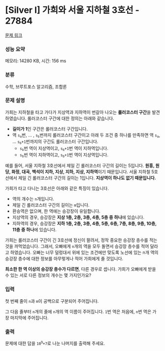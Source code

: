 # [Silver I] 가희와 서울 지하철 3호선 - 27884 

[문제 링크](https://www.acmicpc.net/problem/27884) 

### 성능 요약

메모리: 14280 KB, 시간: 156 ms

### 분류

수학, 브루트포스 알고리즘, 조합론

### 문제 설명

<p>가희는 지하철을 타고 가다가 지상역과 지하역이 번갈아 나오는 <strong>롤러코스터 구간</strong>을 발견하였습니다. 롤러코스터 구간에 대한 정의는 아래와 같습니다.</p>

<ul>
	<li><strong>길이가 1</strong>인 구간은 롤러코스터 구간입니다.</li>
	<li>역 <code>s<sub>a</sub></code>번, ... , <code>s<sub>b</sub></code>번까지 롤러코스터 구간이고 아래 두 조건 중 하나를 만족하면 역 <code>s<sub>a</sub></code>, ... <code>s<sub>b</sub>+1</code>번까지의 구간도 롤러코스터 구간입니다.
	<ul>
		<li><code>s<sub>b</sub></code>번 역이 지상역이고, <code>s<sub>b</sub>+1</code>번 역이 지하역입니다.</li>
		<li><code>s<sub>b</sub></code>번 역이 지하역이고, <code>s<sub>b</sub>+1</code>번 역이 지상역입니다.</li>
	</ul>
	</li>
</ul>

<p>예를 들어, 서울 지하철 3호선에서 제일 긴 롤러코스터 구간의 길이는 5입니다. <strong>원흥, 원당, 화정, 대곡, 백석이 지하, 지상, 지하, 지상, 지하역</strong>이기 때문입니다. 서울 지하철 5호선에서 제일 긴 롤러코스터 구간의 길이는 1입니다. <strong>지상역이 하나도 없기 때문입니다.</strong></p>

<p>가희가 타고 다니는 3호선은 아래와 같은 특징이 있습니다.</p>

<ul>
	<li>역의 개수는 <code>n</code>개입니다.</li>
	<li>제일 긴 롤러코스터 구간의 길이는 <code>m</code>입니다.</li>
	<li>환승역은 없으며, 한 역에는 승강장이 유일합니다.</li>
	<li>지상역의 경우, 승강장은 <strong>지상 1층, 2층, 3층, 4층, 5층 중 하나</strong>에 있습니다.</li>
	<li>지하역의 경우, 승강장은 <strong>지하 1층, 2층, 3층, 4층, 5층, 6층, 7층, 8층, 9층, 10층, 11층 중 하나</strong>에 있습니다.</li>
</ul>

<p>가희는 롤러코스터 구간이 긴 3호선에 정신이 팔려서, 정작 중요한 승강장 층수를 적는 것을 까먹었습니다. 그래서, 오빠에게 <code>n</code>개의 역을 모두 돌면서 승강장 층수를 적어 달라고 하였습니다. 오빠는 너무 덜렁대서 위에 있는 조건에만 맞도록 노선에 있는 n개 역의 승강장 층수에 대한 정보를 아무렇게나 적어 가희에게 줄 것입니다.</p>

<p><strong>최소한 한 역 이상의 승강장 층수가 다르면</strong>, 다른 경우로 셉니다. 가희가 오빠에게 받을 수 있는 서로 다른 정보의 개수는 몇 가지인가요?</p>

### 입력 

 <p>첫 번째 줄이 <code>n</code>과 <code>m</code>이 공백으로 구분되어 주어집니다.</p>

<p>그 다음 줄부터 <code>n</code>개의 줄에 <code>n</code>개의 역 이름이 주어집니다. <code>1</code>번 역은 처음에, <code>n</code>번 역은 가장 마지막에 주어집니다.</p>

### 출력 

 <p>문제에 대한 답을 <code>10<sup>9</sup>+7</code>로 나눈 나머지를 출력해 주세요.</p>

